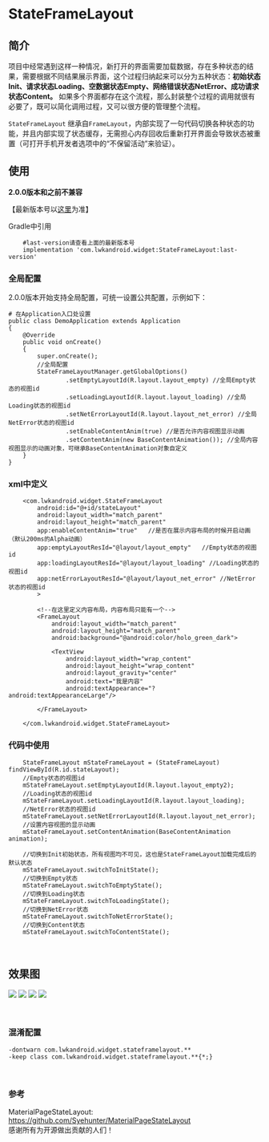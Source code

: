 # StateFrameLayout


## 简介
项目中经常遇到这样一种情况，新打开的界面需要加载数据，存在多种状态的结果，需要根据不同结果展示界面，这个过程归纳起来可以分为五种状态：**初始状态Init、请求状态Loading、空数据状态Empty、网络错误状态NetError、成功请求状态Content。** 如果多个界面都存在这个流程，那么封装整个过程的调用就很有必要了，既可以简化调用过程，又可以很方便的管理整个流程。

`StateFrameLayout` 继承自`FrameLayout`，内部实现了一句代码切换各种状态的功能，并且内部实现了状态缓存，无需担心内存回收后重新打开界面会导致状态被重置（可打开手机开发者选项中的“不保留活动”来验证）。

## 使用

**2.0.0版本和之前不兼容**

【最新版本号以[这里](https://github.com/Vanish136/StateFrameLayout/releases)为准】

Gradle中引用
```
    #last-version请查看上面的最新版本号
    implementation 'com.lwkandroid.widget:StateFrameLayout:last-version'
```

### 全局配置
2.0.0版本开始支持全局配置，可统一设置公共配置，示例如下：
```
# 在Application入口处设置
public class DemoApplication extends Application
{
    @Override
    public void onCreate()
    {
        super.onCreate();
        //全局配置
        StateFrameLayoutManager.getGlobalOptions()
                .setEmptyLayoutId(R.layout.layout_empty) //全局Empty状态的视图id
                .setLoadingLayoutId(R.layout.layout_loading) //全局Loading状态的视图id
                .setNetErrorLayoutId(R.layout.layout_net_error) //全局NetError状态的视图id
                .setEnableContentAnim(true) //是否允许内容视图显示动画
                .setContentAnim(new BaseContentAnimation()); //全局内容视图显示的动画对象，可继承BaseContentAnimation对象自定义 
    }
}
```

### xml中定义
```
    <com.lwkandroid.widget.StateFrameLayout
        android:id="@+id/stateLayout"
        android:layout_width="match_parent"
        android:layout_height="match_parent"
        app:enableContentAnim="true"   //是否在展示内容布局的时候开启动画（默认200ms的Alpha动画）
        app:emptyLayoutResId="@layout/layout_empty"   //Empty状态的视图id
        app:loadingLayoutResId="@layout/layout_loading" //Loading状态的视图id
        app:netErrorLayoutResId="@layout/layout_net_error" //NetError状态的视图id
        >

        <!--在这里定义内容布局，内容布局只能有一个-->
        <FrameLayout
            android:layout_width="match_parent"
            android:layout_height="match_parent"
            android:background="@android:color/holo_green_dark">

            <TextView
                android:layout_width="wrap_content"
                android:layout_height="wrap_content"
                android:layout_gravity="center"
                android:text="我是内容"
                android:textAppearance="?android:textAppearanceLarge"/>

        </FrameLayout>

    </com.lwkandroid.widget.StateFrameLayout>
```

### 代码中使用
```
    StateFrameLayout mStateFrameLayout = (StateFrameLayout) findViewById(R.id.stateLayout);
    //Empty状态的视图id
    mStateFrameLayout.setEmptyLayoutId(R.layout.layout_empty2);
    //Loading状态的视图id
    mStateFrameLayout.setLoadingLayoutId(R.layout.layout_loading);
    //NetError状态的视图id
    mStateFrameLayout.setNetErrorLayoutId(R.layout.layout_net_error);
    //设置内容视图的显示动画
    mStateFrameLayout.setContentAnimation(BaseContentAnimation animation);
    
    //切换到Init初始状态，所有视图均不可见，这也是StateFrameLayout加载完成后的默认状态
    mStateFrameLayout.switchToInitState();
    //切换到Empty状态
    mStateFrameLayout.switchToEmptyState();
    //切换到Loading状态
    mStateFrameLayout.switchToLoadingState();
    //切换到NetError状态
    mStateFrameLayout.switchToNetErrorState();
    //切换到Content状态
    mStateFrameLayout.switchToContentState();
```

<br >

## 效果图
![](https://github.com/Vanish136/StateFrameLayout/raw/master/pics/sample01.png)
![](https://github.com/Vanish136/StateFrameLayout/raw/master/pics/sample02.png)
![](https://github.com/Vanish136/StateFrameLayout/raw/master/pics/sample03.png)
![](https://github.com/Vanish136/StateFrameLayout/raw/master/pics/sample04.png)

<br />

### 混淆配置
```
-dontwarn com.lwkandroid.widget.stateframelayout.**
-keep class com.lwkandroid.widget.stateframelayout.**{*;}
```
<br />

### 参考
MaterialPageStateLayout: https://github.com/Syehunter/MaterialPageStateLayout <br />
感谢所有为开源做出贡献的人们！